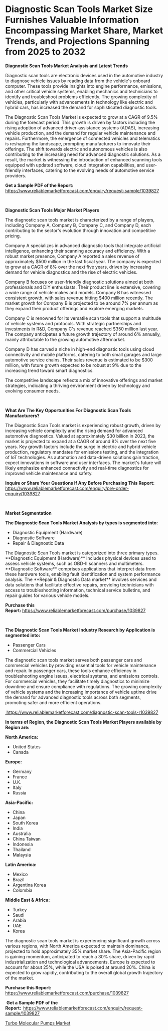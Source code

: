 <p><h1>Diagnostic Scan Tools Market Size Furnishes Valuable Information Encompassing Market Share, Market Trends, and Projections Spanning from 2025 to 2032</h1></p><p><strong>Diagnostic Scan Tools Market Analysis and Latest Trends</strong></p>
<p><p>Diagnostic scan tools are electronic devices used in the automotive industry to diagnose vehicle issues by reading data from the vehicle's onboard computer. These tools provide insights into engine performance, emissions, and other critical vehicle systems, enabling mechanics and technicians to identify and troubleshoot problems efficiently. The growing complexity of vehicles, particularly with advancements in technology like electric and hybrid cars, has increased the demand for sophisticated diagnostic tools.</p><p>The Diagnostic Scan Tools Market is expected to grow at a CAGR of 9.5% during the forecast period. This growth is driven by factors including the rising adoption of advanced driver-assistance systems (ADAS), increasing vehicle production, and the demand for regular vehicle maintenance and repairs. Furthermore, the emergence of connected vehicles and telematics is reshaping the landscape, prompting manufacturers to innovate their offerings. The shift towards electric and autonomous vehicles is also contributing to the increasing need for advanced diagnostic solutions. As a result, the market is witnessing the introduction of enhanced scanning tools equipped with updated software, cloud integration capabilities, and user-friendly interfaces, catering to the evolving needs of automotive service providers.</p></p>
<p><strong>Get a Sample PDF of the Report:&nbsp;</strong> <a href="https://www.reliablemarketforecast.com/enquiry/request-sample/1039827?utm_campaign=3208&utm_medium=2&utm_source=Github&utm_content=ia&utm_term=08042025&utm_id=diagnostic-scan-tools">https://www.reliablemarketforecast.com/enquiry/request-sample/1039827</a></p>
<p>&nbsp;</p>
<p><strong>Diagnostic Scan Tools Major Market Players</strong></p>
<p><p>The diagnostic scan tools market is characterized by a range of players, including Company A, Company B, Company C, and Company D, each contributing to the sector's evolution through innovation and competitive pricing. </p><p>Company A specializes in advanced diagnostic tools that integrate artificial intelligence, enhancing their scanning accuracy and efficiency. With a robust market presence, Company A reported a sales revenue of approximately $500 million in the last fiscal year. The company is expected to grow at a CAGR of 8% over the next five years, driven by increasing demand for vehicle diagnostics and the rise of electric vehicles.</p><p>Company B focuses on user-friendly diagnostic solutions aimed at both professionals and DIY enthusiasts. Their product line is extensive, covering a wide range of vehicle makes and models. Company B has witnessed consistent growth, with sales revenue hitting $400 million recently. The market growth for Company B is projected to be around 7% per annum as they expand their product offerings and explore emerging markets.</p><p>Company C is renowned for its versatile scan tools that support a multitude of vehicle systems and protocols. With strategic partnerships and investments in R&D, Company C's revenue reached $350 million last year. The company anticipates a future growth trajectory of around 6% annually, mainly attributable to the growing automotive aftermarket.</p><p>Company D has carved a niche in high-end diagnostic tools using cloud connectivity and mobile platforms, catering to both small garages and large automotive service chains. Their sales revenue is estimated to be $300 million, with future growth expected to be robust at 9% due to the increasing trend toward smart diagnostics.</p><p>The competitive landscape reflects a mix of innovative offerings and market strategies, indicating a thriving environment driven by technology and evolving consumer needs.</p></p>
<p>&nbsp;</p>
<p><strong>What Are The Key Opportunities For Diagnostic Scan Tools Manufacturers?</strong></p>
<p><p>The Diagnostic Scan Tools market is experiencing robust growth, driven by increasing vehicle complexity and the rising demand for advanced automotive diagnostics. Valued at approximately $30 billion in 2023, the market is projected to expand at a CAGR of around 8% over the next five years. Key growth factors include the surge in electric and hybrid vehicle production, regulatory mandates for emissions testing, and the integration of IoT technologies. As automation and data-driven solutions gain traction, expect innovations in software and user interfaces. The market's future will likely emphasize enhanced connectivity and real-time diagnostics for improved vehicle maintenance and safety.</p></p>
<p><strong>Inquire or Share Your Questions If Any Before Purchasing This Report:</strong> <a href="https://www.reliablemarketforecast.com/enquiry/pre-order-enquiry/1039827?utm_campaign=3208&utm_medium=2&utm_source=Github&utm_content=ia&utm_term=08042025&utm_id=diagnostic-scan-tools">https://www.reliablemarketforecast.com/enquiry/pre-order-enquiry/1039827</a></p>
<p>&nbsp;</p>
<p><strong>Market Segmentation</strong></p>
<p><strong>The Diagnostic Scan Tools Market Analysis by types is segmented into:</strong></p>
<p><ul><li>Diagnostic Equipment (Hardware)</li><li>Diagnostic Software</li><li>Repair & Diagnostic Data</li></ul></p>
<p><p>The Diagnostic Scan Tools market is categorized into three primary types. **Diagnostic Equipment (Hardware)** includes physical devices used to assess vehicle systems, such as OBD-II scanners and multimeters. **Diagnostic Software** comprises applications that interpret data from these hardware tools, enabling fault identification and system performance analysis. The **Repair & Diagnostic Data market** involves services and data solutions that facilitate effective repairs, providing technicians with access to troubleshooting information, technical service bulletins, and repair guides for various vehicle models.</p></p>
<p><strong>Purchase this Report:&nbsp;</strong><a href="https://www.reliablemarketforecast.com/purchase/1039827?utm_campaign=3208&utm_medium=2&utm_source=Github&utm_content=ia&utm_term=08042025&utm_id=diagnostic-scan-tools">https://www.reliablemarketforecast.com/purchase/1039827</a></p>
<p>&nbsp;</p>
<p><strong>The Diagnostic Scan Tools Market Industry Research by Application is segmented into:</strong></p>
<p><ul><li>Passenger Cars</li><li>Commercial Vehicles</li></ul></p>
<p><p>The diagnostic scan tools market serves both passenger cars and commercial vehicles by providing essential tools for vehicle maintenance and repair. In passenger cars, these tools enhance efficiency in troubleshooting engine issues, electrical systems, and emissions controls. For commercial vehicles, they facilitate timely diagnostics to minimize downtime and ensure compliance with regulations. The growing complexity of vehicle systems and the increasing importance of vehicle uptime drive the demand for advanced diagnostic tools across both segments, promoting safer and more efficient operations.</p></p>
<p><a href="https://www.reliablemarketforecast.com/diagnostic-scan-tools-r1039827?utm_campaign=3208&utm_medium=2&utm_source=Github&utm_content=ia&utm_term=08042025&utm_id=diagnostic-scan-tools">&nbsp;https://www.reliablemarketforecast.com/diagnostic-scan-tools-r1039827</a></p>
<p><strong>In terms of Region, the Diagnostic Scan Tools Market Players available by Region are:</strong></p>
<p>
    <p> <strong> North America: </strong>
        <ul>
            <li>United States</li>
            <li>Canada</li>
        </ul>
        </p> 
    <p> <strong> Europe: </strong>
        <ul>
            <li>Germany</li>
            <li>France</li>
            <li>U.K.</li>
            <li>Italy</li>
            <li>Russia</li>
        </ul>
        </p> 
    <p> <strong> Asia-Pacific: </strong>
        <ul>
            <li>China</li>
            <li>Japan</li>
            <li>South Korea</li>
            <li>India</li>
            <li>Australia</li>
            <li>China Taiwan</li>
            <li>Indonesia</li>
            <li>Thailand</li>
            <li>Malaysia</li>
        </ul>
        </p> 
    <p> <strong> Latin America: </strong>
        <ul>
            <li>Mexico</li>
            <li>Brazil</li>
            <li>Argentina Korea</li>
            <li>Colombia</li>
        </ul>
        </p> 
    <p> <strong> Middle East & Africa: </strong>
        <ul>
            <li>Turkey</li>
            <li>Saudi</li>
            <li>Arabia</li>
            <li>UAE</li>
            <li>Korea</li>
        </ul>
    </p>
    </p>
<p><p>The diagnostic scan tools market is experiencing significant growth across various regions, with North America expected to maintain dominance, projected to hold approximately 35% market share. The Asia-Pacific region is gaining momentum, anticipated to reach a 30% share, driven by rapid industrialization and technological advancements. Europe is expected to account for about 25%, while the USA is poised at around 20%. China is expected to grow rapidly, contributing to the overall global growth trajectory of the market.</p></p>
<p><strong>Purchase this Report: </strong><a href="https://www.reliablemarketforecast.com/purchase/1039827?utm_campaign=3208&utm_medium=2&utm_source=Github&utm_content=ia&utm_term=08042025&utm_id=diagnostic-scan-tools">https://www.reliablemarketforecast.com/purchase/1039827</a></p>
<p>&nbsp;<strong>Get a Sample PDF of the Report:&nbsp;&nbsp;</strong><a href="https://www.reliablemarketforecast.com/enquiry/request-sample/1039827?utm_campaign=3208&utm_medium=2&utm_source=Github&utm_content=ia&utm_term=08042025&utm_id=diagnostic-scan-tools">https://www.reliablemarketforecast.com/enquiry/request-sample/1039827</a></p>
<p><strong></strong></p>
<p><p><a href="https://github.com/ziwersekos/Market-Research-Report-List-1/blob/main/turbo-molecular-pumps-market.md?utm_campaign=3208&utm_medium=2&utm_source=Github&utm_content=ia&utm_term=08042025&utm_id=diagnostic-scan-tools">Turbo Molecular Pumps Market</a></p></p>